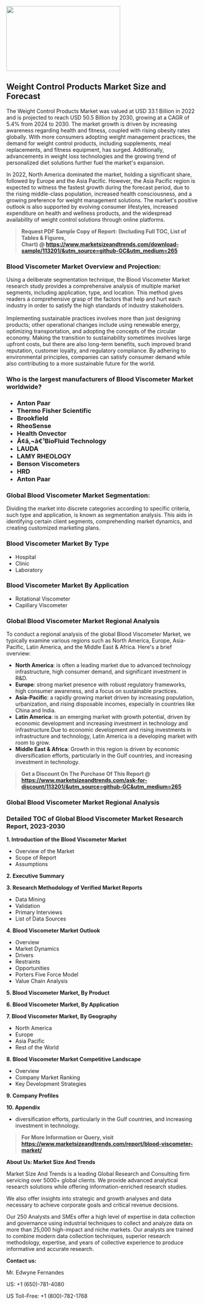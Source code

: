 <p><img class="alignnone size-medium wp-image-20088" src="https://ffe5etoiles.com/wp-content/uploads/2024/12/MST1-300x171.png" alt="" width="300" height="171" /></p><h2>Weight Control Products Market Size and Forecast</h2><p>The Weight Control Products Market was valued at USD 33.1 Billion in 2022 and is projected to reach USD 50.5 Billion by 2030, growing at a CAGR of 5.4% from 2024 to 2030. The market growth is driven by increasing awareness regarding health and fitness, coupled with rising obesity rates globally. With more consumers adopting weight management practices, the demand for weight control products, including supplements, meal replacements, and fitness equipment, has surged. Additionally, advancements in weight loss technologies and the growing trend of personalized diet solutions further fuel the market's expansion.</p><p>In 2022, North America dominated the market, holding a significant share, followed by Europe and the Asia Pacific. However, the Asia Pacific region is expected to witness the fastest growth during the forecast period, due to the rising middle-class population, increased health consciousness, and a growing preference for weight management solutions. The market's positive outlook is also supported by evolving consumer lifestyles, increased expenditure on health and wellness products, and the widespread availability of weight control solutions through online platforms.</p></p><blockquote id="" class=""><strong>Request PDF Sample Copy of Report: (Including Full TOC, List of Tables &amp; Figures, Chart)&nbsp;@&nbsp;<strong><a href="https://www.marketsizeandtrends.com/download-sample/113201/&utm_source=github-GC&utm_medium=265" target="_blank">https://www.marketsizeandtrends.com/download-sample/113201/&utm_source=github-GC&utm_medium=265</a></strong></strong></blockquote><h3 id="" class="">Blood Viscometer Market&nbsp;Overview and Projection:</h3><p id="" class="">Using a deliberate segmentation technique, the Blood Viscometer Market research study provides a comprehensive analysis of multiple market segments, including application, type, and location. This method gives readers a comprehensive grasp of the factors that help and hurt each industry in order to satisfy the high standards of industry stakeholders. <br /> <br />Implementing sustainable practices involves more than just designing products; other operational changes include using renewable energy, optimizing transportation, and adopting the concepts of the circular economy. Making the transition to sustainability sometimes involves large upfront costs, but there are also long-term benefits, such improved brand reputation, customer loyalty, and regulatory compliance. By adhering to environmental principles, companies can satisfy consumer demand while also contributing to a more sustainable future for the world.</p><h3 id="" class="">Who is the largest manufacturers of&nbsp;Blood Viscometer Market worldwide?</h3><h3 class=""><p><ul><li>Anton Paar </li><li> Thermo Fisher Scientific </li><li> Brookfield </li><li> RheoSense </li><li> Health Onvector </li><li> Ã¢â‚¬â€¹BioFluid Technology </li><li> LAUDA </li><li> LAMY RHEOLOGY </li><li> Benson Viscometers </li><li> HRD </li><li> Anton Paar</li></ul></p></h3><h3 id="" class="">Global&nbsp;Blood Viscometer Market Segmentation:</h3><p id="" class="">Dividing the market into discrete categories according to specific criteria, such type and application, is known as segmentation analysis. This aids in identifying certain client segments, comprehending market dynamics, and creating customized marketing plans.</p><h3 id="" class="">Blood Viscometer Market&nbsp;By Type</h3><p><p><ul><li>Hospital </li><li> Clinic </li><li> Laboratory</p></li></ul></p></p><h3 id="" class="">Blood Viscometer Market&nbsp;By Application</h3><p class=""><p><ul><li>Rotational Viscometer </li><li> Capillary Viscometer</li></ul></p></p><h3 id="" class="">Global Blood Viscometer Market Regional Analysis</h3><p id="" class="">To conduct a regional analysis of the global Blood Viscometer Market, we typically examine various regions such as North America, Europe, Asia-Pacific, Latin America, and the Middle East &amp; Africa. Here's a brief overview:</p><ul><li><strong>North America</strong>: is often a leading market due to advanced technology infrastructure, high consumer demand, and significant investment in R&amp;D.</li><li><strong>Europe</strong>: strong market presence with robust regulatory frameworks, high consumer awareness, and a focus on sustainable practices.</li><li><strong>Asia-Pacific</strong>: a rapidly growing market driven by increasing population, urbanization, and rising disposable incomes, especially in countries like China and India.</li><li><strong>Latin America</strong>: is an emerging market with growth potential, driven by economic development and increasing investment in technology and infrastructure.Due to economic development and rising investments in infrastructure and technology, Latin America is a developing market with room to grow.</li><li><strong>Middle East &amp; Africa</strong>: Growth in this region is driven by economic diversification efforts, particularly in the Gulf countries, and increasing investment in technology.</li></ul><blockquote id="" class=""><strong>Get a Discount On The Purchase Of This Report @ <strong><a href="https://www.marketsizeandtrends.com/ask-for-discount/113201/&utm_source=github-GC&utm_medium=265" target="_blank">https://www.marketsizeandtrends.com/ask-for-discount/113201/&utm_source=github-GC&utm_medium=265</a></strong></strong></blockquote><h3 id="" class="">Global Blood Viscometer Market Regional Analysis</h3><h3 id="" class="">Detailed TOC of Global Blood Viscometer Market Research Report, 2023-2030</h3><p id="" class=""><strong>1. Introduction of the Blood Viscometer Market</strong></p><ul><li>Overview of the Market</li><li>Scope of Report</li><li>Assumptions</li></ul><p id="" class=""><strong>2. Executive Summary</strong></p><p id="" class=""><strong>3. Research Methodology of Verified Market Reports</strong></p><ul><li>Data Mining</li><li>Validation</li><li>Primary Interviews</li><li>List of Data Sources</li></ul><p id="" class=""><strong>4. Blood Viscometer Market Outlook</strong></p><ul><li>Overview</li><li>Market Dynamics</li><li>Drivers</li><li>Restraints</li><li>Opportunities</li><li>Porters Five Force Model</li><li>Value Chain Analysis</li></ul><p id="" class=""><strong>5. Blood Viscometer Market, By Product</strong></p><p id="" class=""><strong>6. Blood Viscometer Market, By Application</strong></p><p id="" class=""><strong>7. Blood Viscometer Market, By Geography</strong></p><ul><li>North America</li><li>Europe</li><li>Asia Pacific</li><li>Rest of the World</li></ul><p id="" class=""><strong>8. Blood Viscometer Market Competitive Landscape</strong></p><ul><li>Overview</li><li>Company Market Ranking</li><li>Key Development Strategies</li></ul><p id="" class=""><strong>9. Company Profiles</strong></p><p id="" class=""><strong>10. Appendix</strong></p><ul><li>diversification efforts, particularly in the Gulf countries, and increasing investment in technology.</li></ul><blockquote id="" class=""><strong>For More Information or Query, visit <strong><strong><a href="https://www.marketsizeandtrends.com/report/blood-viscometer-market/" target="_blank">https://www.marketsizeandtrends.com/report/blood-viscometer-market/</a></strong></strong></strong></blockquote><p id="" class=""><strong>About Us: Market Size And Trends</strong></p><p id="" class="">Market Size And Trends is a leading Global Research and Consulting firm servicing over 5000+ global clients. We provide advanced analytical research solutions while offering information-enriched research studies.</p><p id="" class="">We also offer insights into strategic and growth analyses and data necessary to achieve corporate goals and critical revenue decisions.</p><p id="" class="">Our 250 Analysts and SMEs offer a high level of expertise in data collection and governance using industrial techniques to collect and analyze data on more than 25,000 high-impact and niche markets. Our analysts are trained to combine modern data collection techniques, superior research methodology, expertise, and years of collective experience to produce informative and accurate research.</p><p id="" class=""><strong>Contact us:</strong></p><p id="" class="">Mr. Edwyne Fernandes</p><p id="" class="">US: +1 (650)-781-4080</p><p id="" class="">US Toll-Free: +1 (800)-782-1768</p>
